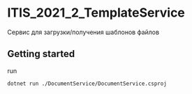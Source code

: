 # ITIS_2021_2_TemplateService
Сервис для загрузки/получения шаблонов файлов
## Getting started
run

`dotnet run ./DocumentService/DocumentService.csproj`